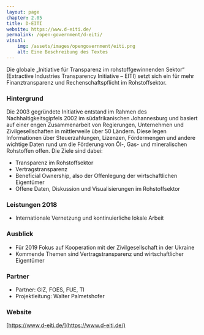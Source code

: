 ```yaml
---
layout: page
chapter: 2.05
title: D-EITI
website: https://www.d-eiti.de/
permalink: /open-government/d-eiti/
visual:
    img: /assets/images/opengovernment/eiti.png
    alt: Eine Beschreibung des Textes
---
```


Die globale „Initiative für Transparenz im rohstoffgewinnenden Sektor“ (Extractive Industries Transparency Initiative – EITI) setzt sich ein für mehr Finanztransparenz und Rechenschaftspflicht im Rohstoffsektor.

### Hintergrund

Die 2003 gegründete Initiative entstand im Rahmen des Nachhaltigkeitsgipfels 2002 im südafrikanischen Johannesburg und basiert auf einer engen Zusammenarbeit von Regierungen, Unternehmen und Zivilgesellschaften in mittlerweile über 50 Ländern. Diese legen Informationen über Steuerzahlungen, Lizenzen, Fördermengen und andere wichtige Daten rund um die Förderung von Öl-, Gas- und mineralischen Rohstoffen offen. Die Ziele sind dabei: 

* Transparenz im Rohstoffsektor 
* Vertragstransparenz 
* Beneficial Ownership, also der Offenlegung der wirtschaftlichen Eigentümer 
* Offene Daten, Diskussion und Visualisierungen im Rohstoffsektor

### Leistungen 2018

* Internationale Vernetzung und kontinuierliche lokale Arbeit

### Ausblick

* Für 2019 Fokus auf Kooperation mit der Zivilgesellschaft in der Ukraine
* Kommende Themen sind Vertragstransparenz und wirtschaftlicher Eigentümer


### Partner
* Partner: GIZ, FOES, FUE, TI
* Projektleitung: Walter Palmetshofer

### Website

[https://www.d-eiti.de/](https://www.d-eiti.de/)

